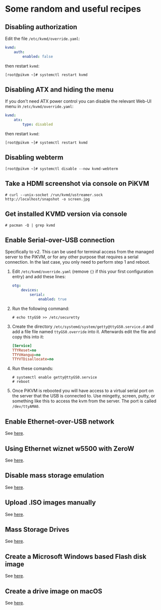 # Some random and useful recipes

## Disabling authorization
Edit the file `/etc/kvmd/override.yaml`:
```yaml
kvmd:
    auth:
        enabled: false
```
then restart `kvmd`:
```
[root@pikvm ~]# systemctl restart kvmd
```

## Disabling ATX and hiding the menu
If you don't need ATX power control you can disable the relevant Web-UI menu in `/etc/kvmd/override.yaml`:
```yaml
kvmd:
    atx:
        type: disabled
```
then restart `kvmd`:
```
[root@pikvm ~]# systemctl restart kvmd
```

## Disabling webterm
```
[root@pikvm ~]# systemctl disable --now kvmd-webterm
```

## Take a HDMI screenshot via console on PiKVM
```
# curl --unix-socket /run/kvmd/ustreamer.sock http://localhost/snapshot -o screen.jpg
```

## Get installed KVMD version via console
```
# pacman -Q | grep kvmd
```

## Enable Serial-over-USB connection
Specifically to v2. This can be used for terminal access from the managed server to the PiKVM, or for any other purpose that requires a serial connection. In the last case, you only need to perform step 1 and reboot.

1. Edit `/etc/kvmd/override.yaml` (remove `{}` if this your first configuration entry) and add these lines:
    ``` yaml
    otg:
        devices:
            serial:
                enabled: true
    ```
2. Run the following command:
    ```
    # echo ttyGS0 >> /etc/securetty
    ```
3. Create the directory `/etc/systemd/system/getty@ttyGS0.service.d` and add a file file named `ttyGS0.override` into it. Afterwards edit the file and copy this into it:
    ```ini
    [Service]
    TTYReset=no
    TTYVHangup=no
    TTYVTDisallocate=no
    ```
4. Run these comands:
    ```
    # systemctl enable getty@ttyGS0.service
    # reboot
    ```
5. Once PiKVM is rebooted you will have access to a virtual serial port on the server that the USB is connected to. Use mingetty, screen, putty, or something like this to access the kvm from the server. The port is called `/dev/ttyAMA0`.

## Enable Ethernet-over-USB network
See [here](usb_ethernet.md).

## Using Ethernet wiznet w5500 with ZeroW
See [here](https://github.com/pikvm/pikvm/issues/158#issuecomment-768305834).

## Disable mass storage emulation
See [here](msd.md#disable-msd).

## Upload .ISO images manually
See [here](msd.md#upload-images-manually-without-web-ui).

## Mass Storage Drives
See [here](msd.md#multiple-and-writable-drives).

## Create a Microsoft Windows based Flash disk image
See [here](msd.md#create-a-microsoft-windows-based-flash-disk-image).

## Create a drive image on macOS
See [here](msd.md#create-a-drive-image-on-macos).
